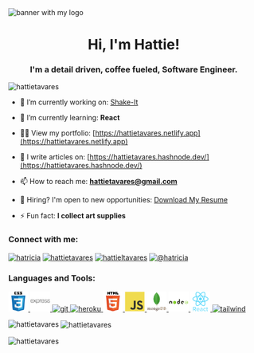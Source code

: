 <img src="https://user-images.githubusercontent.com/82660400/167530214-5b6872db-ddaf-48fb-96ce-e926d61fe819.png" alt= "banner with my logo">
<h1 align="center">Hi, I'm Hattie!</h1>
<h3 align="center">I'm a detail driven, coffee fueled, Software Engineer.</h3>

<p align="left"> <img src="https://komarev.com/ghpvc/?username=hattietavares&label=Profile%20views&color=0e75b6&style=flat" alt="hattietavares" /> </p>

- 🔭 I’m currently working on: [Shake-It](https://github.com/HattieTavares/shake-it)

- 🌱 I’m currently learning: **React**

- 👨‍💻 View my portfolio: [https://hattietavares.netlify.app](https://hattietavares.netlify.app)

- 📝 I write articles on: [https://hattietavares.hashnode.dev/](https://hattietavares.hashnode.dev/)

- 📫 How to reach me: **hattietavares@gmail.com**

- 📄 Hiring? I'm open to new opportunities: [Download My Resume](https://hattietavares.netlify.app/01HattieTavaresResume.pdf)

- ⚡ Fun fact: **I collect art supplies**

<h3 align="left">Connect with me:</h3>
<p align="left">
<a href="https://dev.to/hatricia" target="blank"><img align="center" src="https://raw.githubusercontent.com/rahuldkjain/github-profile-readme-generator/master/src/images/icons/Social/devto.svg" alt="hatricia" height="30" width="40" /></a>
<a href="https://twitter.com/hattietavares" target="blank"><img align="center" src="https://raw.githubusercontent.com/rahuldkjain/github-profile-readme-generator/master/src/images/icons/Social/twitter.svg" alt="hattietavares" height="30" width="40" /></a>
<a href="https://linkedin.com/in/hattieltavares" target="blank"><img align="center" src="https://raw.githubusercontent.com/rahuldkjain/github-profile-readme-generator/master/src/images/icons/Social/linked-in-alt.svg" alt="hattieltavares" height="30" width="40" /></a>
<a href="https://hashnode.com/@hatricia" target="blank"><img align="center" src="https://raw.githubusercontent.com/rahuldkjain/github-profile-readme-generator/master/src/images/icons/Social/hashnode.svg" alt="@hatricia" height="30" width="40" /></a>
</p>

<h3 align="left">Languages and Tools:</h3>
<p align="left"> <a href="https://developer.mozilla.org/en-US/docs/Web/CSS" target="_blank" rel="noreferrer"> <img src="https://raw.githubusercontent.com/devicons/devicon/master/icons/css3/css3-original-wordmark.svg" alt="css3" width="40" height="40"/> </a> <a href="https://expressjs.com" target="_blank" rel="noreferrer"> <img src="https://raw.githubusercontent.com/devicons/devicon/master/icons/express/express-original-wordmark.svg" alt="express" width="40" height="40"/> </a> <a href="https://git-scm.com/" target="_blank" rel="noreferrer"> <img src="https://www.vectorlogo.zone/logos/git-scm/git-scm-icon.svg" alt="git" width="40" height="40"/> </a> <a href="https://heroku.com" target="_blank" rel="noreferrer"> <img src="https://www.vectorlogo.zone/logos/heroku/heroku-icon.svg" alt="heroku" width="40" height="40"/> </a> <a href="https://developer.mozilla.org/en-US/docs/Web/HTML" target="_blank" rel="noreferrer"> <img src="https://raw.githubusercontent.com/devicons/devicon/master/icons/html5/html5-original-wordmark.svg" alt="html5" width="40" height="40"/> </a> <a href="https://developer.mozilla.org/en-US/docs/Web/JavaScript" target="_blank" rel="noreferrer"> <img src="https://raw.githubusercontent.com/devicons/devicon/master/icons/javascript/javascript-original.svg" alt="javascript" width="40" height="40"/> </a> <a href="https://www.mongodb.com/" target="_blank" rel="noreferrer"> <img src="https://raw.githubusercontent.com/devicons/devicon/master/icons/mongodb/mongodb-original-wordmark.svg" alt="mongodb" width="40" height="40"/> </a> <a href="https://nodejs.org" target="_blank" rel="noreferrer"> <img src="https://raw.githubusercontent.com/devicons/devicon/master/icons/nodejs/nodejs-original-wordmark.svg" alt="nodejs" width="40" height="40"/> </a> <a href="https://reactjs.org/" target="_blank" rel="noreferrer"> <img src="https://raw.githubusercontent.com/devicons/devicon/master/icons/react/react-original-wordmark.svg" alt="react" width="40" height="40"/> </a> <a href="https://tailwindcss.com/" target="_blank" rel="noreferrer"> <img src="https://www.vectorlogo.zone/logos/tailwindcss/tailwindcss-icon.svg" alt="tailwind" width="40" height="40"/> </a> </p>

<p><img align="left" src="https://github-readme-stats.vercel.app/api/top-langs?username=hattietavares&show_icons=true&locale=en&layout=compact" alt="hattietavares" /></p>

<p>&nbsp;<img align="center" src="https://github-readme-stats.vercel.app/api?username=hattietavares&show_icons=true&locale=en" alt="hattietavares" /></p>

<p><img align="center" src="https://github-readme-streak-stats.herokuapp.com/?user=hattietavares&" alt="hattietavares" /></p>
